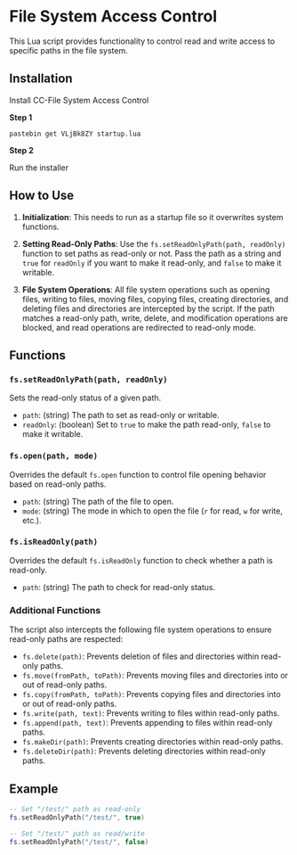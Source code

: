 # File System Access Control

This Lua script provides functionality to control read and write access to specific paths in the file system.

## Installation

Install CC-File System Access Control

**Step 1**

    pastebin get VLjBk8ZY startup.lua
**Step 2**

Run the installer
&#x200B;

## How to Use

1. **Initialization**: This needs to run as a startup file so it overwrites system functions.

2. **Setting Read-Only Paths**: Use the `fs.setReadOnlyPath(path, readOnly)` function to set paths as read-only or not. Pass the path as a string and `true` for `readOnly` if you want to make it read-only, and `false` to make it writable.

3. **File System Operations**: All file system operations such as opening files, writing to files, moving files, copying files, creating directories, and deleting files and directories are intercepted by the script. If the path matches a read-only path, write, delete, and modification operations are blocked, and read operations are redirected to read-only mode.

## Functions

### `fs.setReadOnlyPath(path, readOnly)`

Sets the read-only status of a given path.

- `path`: (string) The path to set as read-only or writable.
- `readOnly`: (boolean) Set to `true` to make the path read-only, `false` to make it writable.

### `fs.open(path, mode)`

Overrides the default `fs.open` function to control file opening behavior based on read-only paths.

- `path`: (string) The path of the file to open.
- `mode`: (string) The mode in which to open the file (`r` for read, `w` for write, etc.).

### `fs.isReadOnly(path)`

Overrides the default `fs.isReadOnly` function to check whether a path is read-only.

- `path`: (string) The path to check for read-only status.

### Additional Functions

The script also intercepts the following file system operations to ensure read-only paths are respected:

- `fs.delete(path)`: Prevents deletion of files and directories within read-only paths.
- `fs.move(fromPath, toPath)`: Prevents moving files and directories into or out of read-only paths.
- `fs.copy(fromPath, toPath)`: Prevents copying files and directories into or out of read-only paths.
- `fs.write(path, text)`: Prevents writing to files within read-only paths.
- `fs.append(path, text)`: Prevents appending to files within read-only paths.
- `fs.makeDir(path)`: Prevents creating directories within read-only paths.
- `fs.deleteDir(path)`: Prevents deleting directories within read-only paths.

## Example

```lua
-- Set "/test/" path as read-only
fs.setReadOnlyPath("/test/", true)

-- Set "/test/" path as read/write
fs.setReadOnlyPath("/test/", false)
